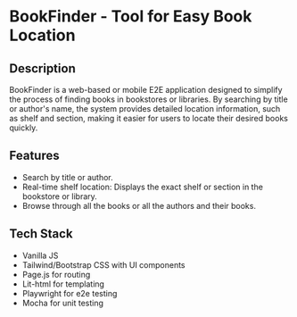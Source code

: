 # BookFinder - Tool for Easy Book Location

## Description

BookFinder is a web-based or mobile E2E application designed to simplify the process of finding books in bookstores or libraries. By searching by title or author's name, the system provides detailed location information, such as shelf and section, making it easier for users to locate their desired books quickly.

## Features

-   Search by title or author.
-   Real-time shelf location: Displays the exact shelf or section in the bookstore or library.
-   Browse through all the books or all the authors and their books.

## Tech Stack

-   Vanilla JS
-   Tailwind/Bootstrap CSS with UI components
-   Page.js for routing
-   Lit-html for templating
-   Playwright for e2e testing
-   Mocha for unit testing
